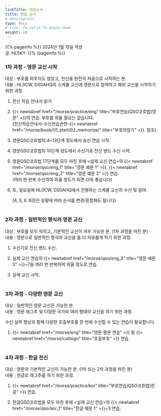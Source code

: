 ```yaml
---
linkTitle: 연습순서
title: 연습 순서
# description: 
type: docs
# icon: fa-solid fa-angle-down
weight: 10
---
```


{{% pageinfo %}}
2024년 1월 15일 작성<br>
글. HL5KY.
{{% /pageinfo %}}

### 1차 과정 - 영문 교신 시작
대상 : 부호를 외우지도 않았고, 전신을 완전히 처음으로 시작하는 분.<br>
내용 : HL0CW, DS0AHQ의 스케쥴 교신에 영문으로 참여하고 해외 교신을 시작하기 위한 과정.

1. 전신 학습 안내서 읽기

2. {{< newtabref href="/morse/practice/eng" title="부호연습(QSO코흐법)영문" >}}의 연습. 부호를 외울 필요는 없습니다.<br>
   (전신학습안내서-수신연습관련-{{< newtabref href="/morse/book/01_start/02_memorize/" title="부호의암기" >}}. 참조)

3. 영문QSO코흐법의 4~13단계 정도에서 송신 연습 시작.

4. 영문QSO코흐법의 10단계 정도에서 수신기로 전신 밴드 수신 시작.

5. 영문QSO코흐법 17단계를 모두 마친 후에 <실제 교신 연습>의 {{< newtabref href="/morse/qso/eng_1" title="영문 예문 1" >}}, {{< newtabref href="/morse/qso/eng_2" title="영문 예문 2" >}} 연습.<br>
   (여러 번 반복 수신하여 외울 정도가 되면 더욱 좋습니다)

6. 토, 일요일에 HL0CW, DS0AHQ에서 진행하는 스케쥴 교신의 수신 및 참여.

   (4, 5, 6 과정은 상황에 따라 순서를 변경/혼합해도 됩니다)
<br><br>

### 2차 과정 - 일반적인 형식의 영문 교신
대상 : 부호를 모두 익히고, 기본적인 교신이 겨우 가능한 분. (1차 과정을 마친 분)<br>
내용 : 영문으로 일반적인 형식의 교신을 좀 더 자유롭게 하기 위한 과정.

1. 수신기로 전신 밴드 수신.

2. 실제 교신 연습의 {{< newtabref href="/morse/qso/eng_3" title="영문 예문 3" >}}~7을 여러 번 반복하여 외울 정도로 연습.

3. 실제 교신 시작.
<br><br>

### 3차 과정 - 다양한 영문 교신
대상 : 일반적인 영문 교신은 가능한 분.<br>
내용 : 영문 래그추 및 다양한 국가와 여러 형태의 교신을 하기 위한 과정.

수신 실력 향상과 함께 다양한 호출부호를 한 번에 수신할 수 있는 연습이 필요합니다.

1. {{< newtabref href="/morse/eng" title="영문 평문 연습" >}} 및 {{< newtabref href="/morse/callsign" title="호출부호" >}} 연습
<br><br>

### 4차 과정 - 한글 전신
대상 : 영문의 기본적인 교신이 가능한 분. (1차 또는 2차 과정을 마친 분)<br>
내용 : 한글로 래그추를 하기 위한 과정.

1. {{< newtabref href="/morse/practice/kor" title="부호연습(QSO코흐법)한글" >}} 연습.

2. 한글QSO코흐법을 모두 마친 후에 <실제 교신 연습>의 {{< newtabref href="/morse/qso/kor_1" title="한글 예문 1" >}}~3 연습.



